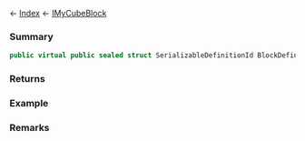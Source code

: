 ← [Index](Api-Index) ← [IMyCubeBlock](VRage.Game.ModAPI.Ingame.IMyCubeBlock)

### Summary

```csharp
public virtual public sealed struct SerializableDefinitionId BlockDefinition { ; }
```

### Returns

### Example

### Remarks

